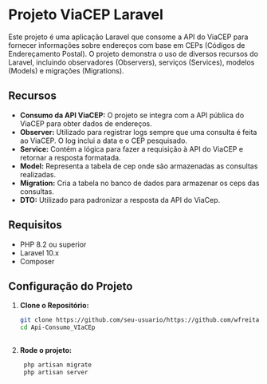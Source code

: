 # Projeto ViaCEP Laravel

Este projeto é uma aplicação Laravel que consome a API do ViaCEP para fornecer informações sobre endereços com base em CEPs (Códigos de Endereçamento Postal). O projeto demonstra o uso de diversos recursos do Laravel, incluindo observadores (Observers), serviços (Services), modelos (Models) e migrações (Migrations).

## Recursos

- **Consumo da API ViaCEP:** O projeto se integra com a API pública do ViaCEP para obter dados de endereços.
- **Observer:** Utilizado para registrar logs sempre que uma consulta é feita ao ViaCEP. O log inclui a data e o CEP pesquisado.
- **Service:** Contém a lógica para fazer a requisição à API do ViaCEP e retornar a resposta formatada.
- **Model:** Representa a tabela de cep onde são armazenadas as consultas realizadas.
- **Migration:** Cria a tabela no banco de dados para armazenar os ceps das consultas.
- **DTO:** Utilizado para padronizar a resposta da API do ViaCep.


## Requisitos

- PHP 8.2 ou superior
- Laravel 10.x
- Composer

## Configuração do Projeto

1. **Clone o Repositório:**

   ```bash
   git clone https://github.com/seu-usuario/https://github.com/wfreitass/Api-Consumo_VIaCEp.git
   cd Api-Consumo_VIaCEp
 

2. **Rode o projeto:**

   ```bash
    php artisan migrate 
    php artisan server